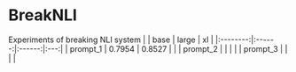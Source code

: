 # BreakNLI
Experiments of breaking NLI system
|          | base   | large  | xl |
|:--------:|:------:|:------:|:---:|
| prompt_1 | 0.7954 | 0.8527 |    |
| prompt_2 |        |        |    |
| prompt_3 |        |        |    |
